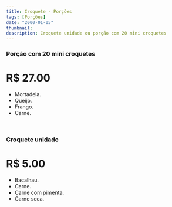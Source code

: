 ```yaml
---
title: Croquete - Porções
tags: [Porções]
date: "2000-01-05"
thumbnail:
description: Croquete unidade ou porção com 20 mini croquetes
---
```


<h3 id="unordered">
<strong>
<strong>Porção com 20 mini croquetes</strong>
</strong>
</h3>

# R$ 27.00

<ul>
    <li>Mortadela.</li>
    <li>Queijo.</li>
    <li>Frango.</li>
    <li>Carne.</li>
</ul>

<br/>

<h3>
<strong>
<strong>Croquete unidade</strong>
</strong>
</h3>

# R$ 5.00

<ul>
    <li>Bacalhau.</li>    
    <li>Carne.</li>
    <li>Carne com pimenta.</li>
    <li>Carne seca.</li>
</ul>